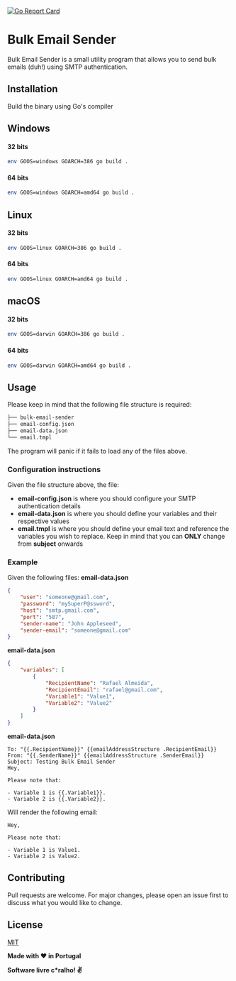 [![Go Report Card](https://goreportcard.com/badge/github.com/rafaelcpalmeida/bulk-email-sender)](https://goreportcard.com/report/github.com/rafaelcpalmeida/bulk-email-sender)

# Bulk Email Sender

Bulk Email Sender is a small utility program that allows you to send bulk emails (duh!) using SMTP authentication.

## Installation

Build the binary using Go's compiler

## Windows
#### 32 bits

```bash
env GOOS=windows GOARCH=386 go build .
```
#### 64 bits

```bash
env GOOS=windows GOARCH=amd64 go build .
```
## Linux
#### 32 bits

```bash
env GOOS=linux GOARCH=386 go build .
```
#### 64 bits

```bash
env GOOS=linux GOARCH=amd64 go build .
```
## macOS
#### 32 bits

```bash
env GOOS=darwin GOARCH=386 go build .
```
#### 64 bits

```bash
env GOOS=darwin GOARCH=amd64 go build .
```

## Usage

Please keep in mind that the following file structure is required:

```bash
├── bulk-email-sender
├── email-config.json
├── email-data.json
└── email.tmpl
```

The program will panic if it fails to load any of the files above.

### Configuration instructions
Given the file structure above, the file:
* **email-config.json** is where you should configure your SMTP authentication details
* **email-data.json** is where you should define your variables and their respective values
* **email.tmpl** is where you should define your email text and reference the variables you wish to replace. Keep in mind that you can **ONLY** change from __subject__ onwards

### Example
Given the following files:
**email-data.json**
```json 
{
    "user": "someone@gmail.com",
    "password": "mySuperP@ssword",
    "host": "smtp.gmail.com",
    "port": "587",
    "sender-name": "John Appleseed",
    "sender-email": "someone@gmail.com"
}
```
**email-data.json**
```json 
{
    "variables": [
        {
            "RecipientName": "Rafael Almeida",
            "RecipientEmail": "rafael@gmail.com",
            "Variable1": "Value1",
            "Variable2": "Value2"
        }
    ]
}
```
**email-data.json**
```tmpl 
To: "{{.RecipientName}}" {{emailAddressStructure .RecipientEmail}}
From: "{{.SenderName}}" {{emailAddressStructure .SenderEmail}}
Subject: Testing Bulk Email Sender
Hey,

Please note that:

- Variable 1 is {{.Variable1}}.
- Variable 2 is {{.Variable2}}.
```

Will render the following email:
```text
Hey,

Please note that:

- Variable 1 is Value1.
- Variable 2 is Value2.
```

## Contributing
Pull requests are welcome. For major changes, please open an issue first to discuss what you would like to change.

## License
[MIT](https://choosealicense.com/licenses/mit/)


**Made with :heart: in Portugal**

**Software livre c\*ralho! :v:**
